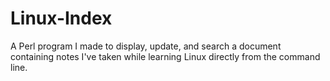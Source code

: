 # Linux-Index
A Perl program I made to display, update, and search a document containing notes I've taken while learning Linux directly from the command line.
